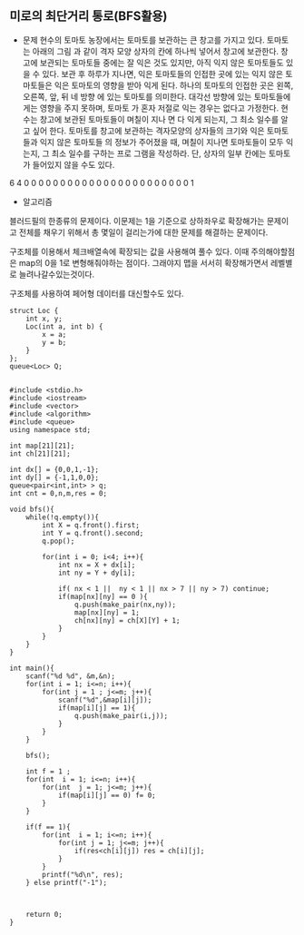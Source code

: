 ## 미로의 최단거리 통로(BFS활용)

* 문제 
현수의 토마토 농장에서는 토마토를 보관하는 큰 창고를 가지고 있다. 토마토는 아래의 그림
과 같이 격자 모양 상자의 칸에 하나씩 넣어서 창고에 보관한다.
창고에 보관되는 토마토들 중에는 잘 익은 것도 있지만, 아직 익지 않은 토마토들도 있을 수 있다. 보관 후 하루가 지나면, 익은 토마토들의 인접한 곳에 있는 익지 않은 토마토들은 익은 토마토의 영향을 받아 익게 된다. 하나의 토마토의 인접한 곳은 왼쪽, 오른쪽, 앞, 뒤 네 방향 에 있는 토마토를 의미한다. 대각선 방향에 있는 토마토들에게는 영향을 주지 못하며, 토마토 가 혼자 저절로 익는 경우는 없다고 가정한다. 현수는 창고에 보관된 토마토들이 며칠이 지나 면 다 익게 되는지, 그 최소 일수를 알고 싶어 한다.
토마토를 창고에 보관하는 격자모양의 상자들의 크기와 익은 토마토들과 익지 않은 토마토들 의 정보가 주어졌을 때, 며칠이 지나면 토마토들이 모두 익는지, 그 최소 일수를 구하는 프로 그램을 작성하라. 단, 상자의 일부 칸에는 토마토가 들어있지 않을 수도 있다.

6 4 
0 0 0 0 0 0 
0 0 0 0 0 0 
0 0 0 0 0 0 
0 0 0 0 0 1


* 알고리즘

블러드필의 한종류의 문제이다. 이문제는 1을 기준으로 상하좌우로 확장해가는 문제이고 전체를 채우기 위해서 총 몇일이 걸리는가에 대한 문제를 해결하는 문제이다. 

구조체를 이용해서 체크배열속에 확장되는 값을 사용해여 풀수 있다. 
이때 주의해야할점은 map의 0을 1로 변형해줘야하는 점이다. 
그래야지 맵을 서서히 확장해가면서 레벨별로 늘려나갈수있는것이다. 


구조체를 사용하여 페어형 데이터를 대신할수도 있다. 
```
struct Loc {
	int x, y;
	Loc(int a, int b) {
		x = a;
		y = b;
	}
};
queue<Loc> Q;
```




```

#include <stdio.h>
#include <iostream>
#include <vector>
#include <algorithm>
#include <queue>
using namespace std;

int map[21][21];
int ch[21][21];

int dx[] = {0,0,1,-1};
int dy[] = {-1,1,0,0};
queue<pair<int,int> > q;
int cnt = 0,n,m,res = 0;

void bfs(){
    while(!q.empty()){
        int X = q.front().first;
        int Y = q.front().second;
        q.pop();

        for(int i = 0; i<4; i++){
            int nx = X + dx[i];
            int ny = Y + dy[i];

            if( nx < 1 ||  ny < 1 || nx > 7 || ny > 7) continue;
            if(map[nx][ny] == 0 ){
                q.push(make_pair(nx,ny));
                map[nx][ny] = 1;
                ch[nx][ny] = ch[X][Y] + 1;
            }
        }
    }    
}

int main(){
    scanf("%d %d", &m,&n);
    for(int i = 1; i<=n; i++){
        for(int j = 1 ; j<=m; j++){
            scanf("%d",&map[i][j]);
            if(map[i][j] == 1){
                q.push(make_pair(i,j));
            }
        }
    }
    
    bfs();

    int f = 1 ;
    for(int  i = 1; i<=n; i++){
        for(int  j = 1; j<=m; j++){
            if(map[i][j] == 0) f= 0;
        }
    }

    if(f == 1){
        for(int  i = 1; i<=n; i++){
            for(int j = 1; j<=m; j++){
                if(res<ch[i][j]) res = ch[i][j];
            }
        }
        printf("%d\n", res);
    } else printf("-1");

    

    return 0;
}


```

